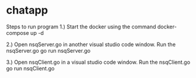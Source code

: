 # chatapp
Steps to run program
1.) Start the docker using the command
    docker-compose up -d

2.) Open nsqServer.go in another visual studio code window. Run the nsqServer.go 
    go run nsqServer.go

3.) Open nsqClient.go in a visual studio code window. Run the nsqClient.go
    go run nsqClient.go